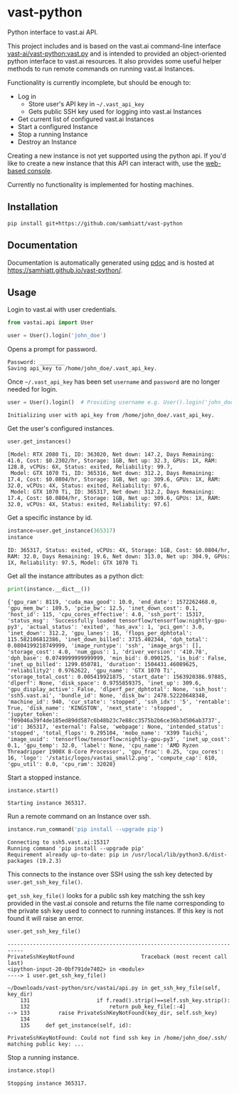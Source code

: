 # vast-python

Python interface to vast.ai API.

This project includes and is based on the vast.ai command-line interface [vast-ai/vast-python:vast.py](https://github.com/vast-ai/vast-python/blob/0f0c6b84e689dd9b1bfaf78c8bfda419d8ef9711/vast.py) and is intended to provided an object-oriented python interface to vast.ai resources. It also provides some useful helper methods to run remote commands on running vast.ai Instances.

Functionality is currently incomplete, but should be enough to:
* Log in
    * Store user's API key in `~/.vast_api_key`
    * Gets public SSH key used for logging into vast.ai Instances
* Get current list of configured vast.ai Instances
* Start a configured Instance
* Stop a running Instance
* Destroy an Instance

Creating a new instance is not yet supported using the python api. If you'd like to create a new instance that this API can interact with, use the [web-based console](https://vast.ai/console/create/).

Currently no functionality is implemented for hosting machines. 


## Installation

`pip install git+https://github.com/samhiatt/vast-python`

## Documentation

Documentation is automatically generated using [pdoc](https://pdoc3.github.io/pdoc/) and is hosted at https://samhiatt.github.io/vast-python/.

## Usage

Login to vast.ai with user credentials.
```python
from vastai.api import User

user = User().login('john_doe')
```
Opens a prompt for password.
```
Password: ________
Saving api_key to /home/john_doe/.vast_api_key.
```

Once `~/.vast_api_key` has been set `username` and `password` are no longer needed for login. 
```python
user = User().login()  # Providing username e.g. User().login('john_doe') still works.
```
```
Initializing user with api_key from /home/john_doe/.vast_api_key.
```

Get the user's configured instances.
```python
user.get_instances()
```
```
[Model: RTX 2080 Ti, ID: 363020, Net down: 147.2, Days Remaining: 41.6, Cost: $0.2302/hr, Storage: 1GB, Net up: 32.3, GPUs: 1X, RAM: 128.8, vCPUs: 6X, Status: exited, Reliability: 99.7,
 Model: GTX 1070 Ti, ID: 365316, Net down: 312.2, Days Remaining: 17.4, Cost: $0.0804/hr, Storage: 1GB, Net up: 309.6, GPUs: 1X, RAM: 32.0, vCPUs: 4X, Status: exited, Reliability: 97.6,
 Model: GTX 1070 Ti, ID: 365317, Net down: 312.2, Days Remaining: 17.4, Cost: $0.0804/hr, Storage: 1GB, Net up: 309.6, GPUs: 1X, RAM: 32.0, vCPUs: 4X, Status: exited, Reliability: 97.6]
```

Get a specific instance by id. 
```python
instance=user.get_instance(365317)
instance
```
```
ID: 365317, Status: exited, vCPUs: 4X, Storage: 1GB, Cost: $0.0804/hr, RAM: 32.0, Days Remaining: 19.6, Net down: 313.0, Net up: 304.9, GPUs: 1X, Reliability: 97.5, Model: GTX 1070 Ti
```

Get all the instance attributes as a python dict:
```python
print(instance.__dict__())
```
```
{'gpu_ram': 8119, 'cuda_max_good': 10.0, 'end_date': 1572262468.0, 'gpu_mem_bw': 189.5, 'pcie_bw': 12.5, 'inet_down_cost': 0.1, 'host_id': 115, 'cpu_cores_effective': 4.0, 'ssh_port': 15317, 'status_msg': 'Successfully loaded tensorflow/tensorflow:nightly-gpu-py3', 'actual_status': 'exited', 'has_avx': 1, 'pci_gen': 3.0, 'inet_down': 312.2, 'gpu_lanes': 16, 'flops_per_dphtotal': 115.582106812386, 'inet_down_billed': 3715.402344, 'dph_total': 0.0804199218749999, 'image_runtype': 'ssh', 'image_args': [], 'storage_cost': 4.0, 'num_gpus': 1, 'driver_version': '410.78', 'dph_base': 0.0749999999999999, 'min_bid': 0.090125, 'is_bid': False, 'inet_up_billed': 1299.050781, 'duration': 1504431.46089625, 'reliability2': 0.9762622, 'gpu_name': 'GTX 1070 Ti', 'storage_total_cost': 0.005419921875, 'start_date': 1563920386.97885, 'dlperf': None, 'disk_space': 0.9755859375, 'inet_up': 309.6, 'gpu_display_active': False, 'dlperf_per_dphtotal': None, 'ssh_host': 'ssh5.vast.ai', 'bundle_id': None, 'disk_bw': 2478.52220648348, 'machine_id': 940, 'cur_state': 'stopped', 'ssh_idx': '5', 'rentable': True, 'disk_name': 'KINGSTON', 'next_state': 'stopped', 'jupyter_token': 'f09046a39f4de185ed89dd587c6b48b23c7e88cc3575b2b6ce36b3d506ab3737', 'id': 365317, 'external': False, 'webpage': None, 'intended_status': 'stopped', 'total_flops': 9.295104, 'mobo_name': 'X399 Taichi', 'image_uuid': 'tensorflow/tensorflow:nightly-gpu-py3', 'inet_up_cost': 0.1, 'gpu_temp': 32.0, 'label': None, 'cpu_name': 'AMD Ryzen Threadripper 1900X 8-Core Processor', 'gpu_frac': 0.25, 'cpu_cores': 16, 'logo': '/static/logos/vastai_small2.png', 'compute_cap': 610, 'gpu_util': 0.0, 'cpu_ram': 32028}
```

Start a stopped instance.
```python
instance.start()
```
```
Starting instance 365317.
```

Run a remote command on an Instance over ssh.
```python
instance.run_command('pip install --upgrade pip')
```
```
Connecting to ssh5.vast.ai:15317 
Running command 'pip install --upgrade pip'
Requirement already up-to-date: pip in /usr/local/lib/python3.6/dist-packages (19.2.3)
```
This connects to the instance over SSH using the ssh key detected by `user.get_ssh_key_file()`. 

`get_ssh_key_file()` looks for a public ssh key matching the ssh key provided in the vast.ai console and returns the file name corresponding to the private ssh key used to connect to running instances. If this key is not found it will raise an error.  
```python
user.get_ssh_key_file()
```
```
---------------------------------------------------------------------------
PrivateSshKeyNotFound                     Traceback (most recent call last)
<ipython-input-20-0bf791de7402> in <module>
----> 1 user.get_ssh_key_file()

~/Downloads/vast-python/src/vastai/api.py in get_ssh_key_file(self, key_dir)
    131                     if f.read().strip()==self.ssh_key.strip():
    132                         return pub_key_file[:-4]
--> 133         raise PrivateSshKeyNotFound(key_dir, self.ssh_key)
    134 
    135     def get_instance(self, id):

PrivateSshKeyNotFound: Could not find ssh key in /home/john_doe/.ssh/ matching public key: ...
```


Stop a running instance.
```python
instance.stop()
```
```
Stopping instance 365317.
```


